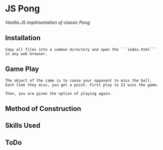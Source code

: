 # JS Pong
*Vanilla JS implimentation of classic Pong*

## Installation
    Copy all files into a common directory and open the ```index.html``` in any web browser.

## Game Play
    The object of the came is to cause your opponent to miss the ball. Each time they miss, you get a point. First play to 21 wins the game.

    Then, you are given the option of playing again.

## Method of Construction

## Skills Used

## ToDo